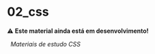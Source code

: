 # 02_css
:warning: **Este material ainda está em desenvolvimento!**

&nbsp;
*Materiais de estudo CSS*


